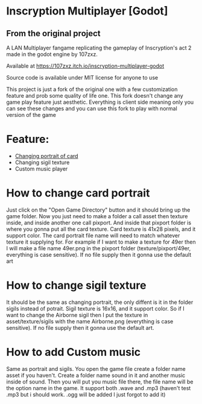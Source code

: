 # Inscryption Multiplayer [Godot]

## From the original project 
A LAN Multiplayer fangame replicating the gameplay of Inscryption's act 2 made in the godot engine by 107zxz.

Available at https://107zxz.itch.io/inscryption-multiplayer-godot

Source code is available under MIT license for anyone to use

This project is just a fork of the original one with a few customization feature and prob some quality of life one. This fork doesn't change any game play feature just aesthetic. Everything is client side meaning only you can see these changes and you can use this fork to play with normal version of the game

# Feature:

- [Changing portrait of card](How-to-change-card-portrait)
- Changing sigil texture
- Custom music player

# How to change card portrait
Just click on the "Open Game Directory" button and it should bring up the game folder. Now you just need to make a folder a call asset then texture inside, and inside another one call pixport. And inside that pixport folder is where you gonna put all the card texture. Card texture is 41x28 pixels, and it support color. The card portrait file name will need to match whatever texture it supplying for. For example if I want to make a texture for 49er then I will make a file name 49er.png in the pixport folder (texture/pixport/49er, everything is case sensitive). If no file supply then it gonna use the default art

# How to change sigil texture
It should be the same as changing portrait, the only diffent is it in the folder sigils instead of potrait. Sigil texture is 16x16, and it support color. So if I want to change the Airborne sigil then I put the texture in asset/texture/sigils with the name Airborne.png (everything is case sensitive). If no file supply then it gonna use the default art.

# How to add Custom music
Same as portrait and sigils. You open the game file create a folder name asset if you haven't. Create a folder name sound in it and another music inside of sound. Then you will put you music file there, the file name will be the option name in the game. It support both .wave and .mp3 (haven't test .mp3 but i should work. .ogg will be added I just forgot to add it)
